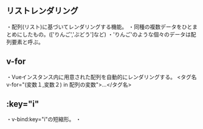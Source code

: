 ## リストレンダリング
・配列(リスト)に基づいてレンダリングする機能。
・同種の複数データをひとまとめにしたもの。(['りんご','ぶどう']など)
・'りんご'のような個々のデータは配列要素と呼ぶ。

## v-for
・Vueインスタンス内に用意された配列を自動的にレンダリングする。
<タグ名 v-for="(変数１,変数２) in 配列の変数">...</タグ名>

## :key="i"
・v-bind:key="i"の短縮形。
・